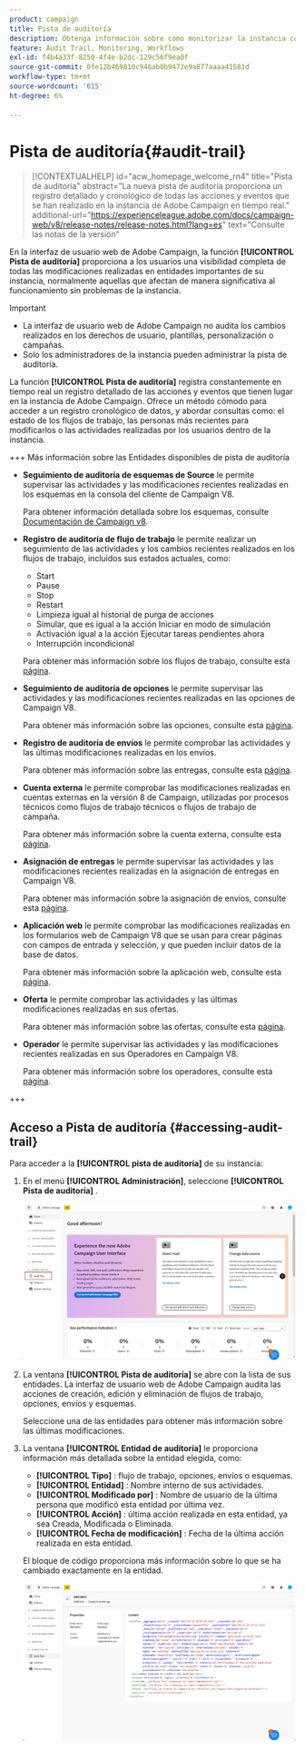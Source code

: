 ```yaml
---
product: campaign
title: Pista de auditoría
description: Obtenga información sobre cómo monitorizar la instancia con la pista de auditoría de Campaign
feature: Audit Trail, Monitoring, Workflows
exl-id: f4b4a33f-8250-4f4e-b2dc-129c56f9ea0f
source-git-commit: 0fe12b469810c946ab0b9472e9a877aaaa41581d
workflow-type: tm+mt
source-wordcount: '615'
ht-degree: 6%

---
```


# Pista de auditoría{#audit-trail}

>[!CONTEXTUALHELP]
>id="acw_homepage_welcome_rn4"
>title="Pista de auditoría"
>abstract="La nueva pista de auditoría proporciona un registro detallado y cronológico de todas las acciones y eventos que se han realizado en la instancia de Adobe Campaign en tiempo real."
>additional-url="https://experienceleague.adobe.com/docs/campaign-web/v8/release-notes/release-notes.html?lang=es" text="Consulte las notas de la versión"


En la interfaz de usuario web de Adobe Campaign, la función **[!UICONTROL Pista de auditoría]** proporciona a los usuarios una visibilidad completa de todas las modificaciones realizadas en entidades importantes de su instancia, normalmente aquellas que afectan de manera significativa al funcionamiento sin problemas de la instancia.

>[!IMPORTANT]
>
>* La interfaz de usuario web de Adobe Campaign no audita los cambios realizados en los derechos de usuario, plantillas, personalización o campañas.
>* Solo los administradores de la instancia pueden administrar la pista de auditoría.

La función **[!UICONTROL Pista de auditoría]** registra constantemente en tiempo real un registro detallado de las acciones y eventos que tienen lugar en la instancia de Adobe Campaign. Ofrece un método cómodo para acceder a un registro cronológico de datos, y abordar consultas como: el estado de los flujos de trabajo, las personas más recientes para modificarlos o las actividades realizadas por los usuarios dentro de la instancia.

+++ Más información sobre las Entidades disponibles de pista de auditoría

* **Seguimiento de auditoría de esquemas de Source** le permite supervisar las actividades y las modificaciones recientes realizadas en los esquemas en la consola del cliente de Campaign V8.

  Para obtener información detallada sobre los esquemas, consulte [Documentación de Campaign v8](https://experienceleague.adobe.com/en/docs/campaign/campaign-v8/developer/shemas-forms/schemas).

* **Registro de auditoría de flujo de trabajo** le permite realizar un seguimiento de las actividades y los cambios recientes realizados en los flujos de trabajo, incluidos sus estados actuales, como:

   * Start
   * Pause
   * Stop
   * Restart
   * Limpieza igual al historial de purga de acciones
   * Simular, que es igual a la acción Iniciar en modo de simulación
   * Activación igual a la acción Ejecutar tareas pendientes ahora
   * Interrupción incondicional

  Para obtener más información sobre los flujos de trabajo, consulte esta [página](../workflows/gs-workflows.md).

* **Seguimiento de auditoría de opciones** le permite supervisar las actividades y las modificaciones recientes realizadas en las opciones de Campaign V8.

  Para obtener más información sobre las opciones, consulte esta [página](https://experienceleague.adobe.com/en/docs/campaign-classic/using/installing-campaign-classic/appendices/configuring-campaign-options).

* **Registro de auditoría de envíos** le permite comprobar las actividades y las últimas modificaciones realizadas en los envíos.

  Para obtener más información sobre las entregas, consulte esta [página](../msg/gs-deliveries.md).

* **Cuenta externa** le permite comprobar las modificaciones realizadas en cuentas externas en la versión 8 de Campaign, utilizadas por procesos técnicos como flujos de trabajo técnicos o flujos de trabajo de campaña.

  Para obtener más información sobre la cuenta externa, consulte esta [página](https://experienceleague.adobe.com/en/docs/campaign/campaign-v8/config/configuration/external-accounts).

* **Asignación de entregas** le permite supervisar las actividades y las modificaciones recientes realizadas en la asignación de entregas en Campaign V8.

  Para obtener más información sobre la asignación de envíos, consulte esta [página](https://experienceleague.adobe.com/en/docs/campaign/campaign-v8/audience/add-profiles/target-mappings).

* **Aplicación web** le permite comprobar las modificaciones realizadas en los formularios web de Campaign V8 que se usan para crear páginas con campos de entrada y selección, y que pueden incluir datos de la base de datos.

  Para obtener más información sobre la aplicación web, consulte esta [página](https://experienceleague.adobe.com/en/docs/campaign/campaign-v8/content/webapps).

* **Oferta** le permite comprobar las actividades y las últimas modificaciones realizadas en sus ofertas.

  Para obtener más información sobre las ofertas, consulte esta [página](../msg/offers.md).

* **Operador** le permite supervisar las actividades y las modificaciones recientes realizadas en sus Operadores en Campaign V8.

  Para obtener más información sobre los operadores, consulte esta [página](https://experienceleague.adobe.com/en/docs/campaign/campaign-v8/offers/interaction-settings/interaction-operators).

+++

## Acceso a Pista de auditoría {#accessing-audit-trail}

Para acceder a la **[!UICONTROL pista de auditoría]** de su instancia:

1. En el menú **[!UICONTROL Administración]**, seleccione **[!UICONTROL Pista de auditoría]** .

   ![](assets/audit-trail-1.png)

1. La ventana **[!UICONTROL Pista de auditoría]** se abre con la lista de sus entidades. La interfaz de usuario web de Adobe Campaign audita las acciones de creación, edición y eliminación de flujos de trabajo, opciones, envíos y esquemas.

   Seleccione una de las entidades para obtener más información sobre las últimas modificaciones.

1. La ventana **[!UICONTROL Entidad de auditoría]** le proporciona información más detallada sobre la entidad elegida, como:

   * **[!UICONTROL Tipo]** : flujo de trabajo, opciones, envíos o esquemas.
   * **[!UICONTROL Entidad]** : Nombre interno de sus actividades.
   * **[!UICONTROL Modificado por]** : Nombre de usuario de la última persona que modificó esta entidad por última vez.
   * **[!UICONTROL Acción]** : última acción realizada en esta entidad, ya sea Creada, Modificada o Eliminada.
   * **[!UICONTROL Fecha de modificación]** : Fecha de la última acción realizada en esta entidad.

   El bloque de código proporciona más información sobre lo que se ha cambiado exactamente en la entidad.

   ![](assets/audit-trail-2.png)

